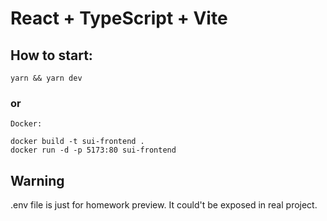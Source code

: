 # React + TypeScript + Vite

## How to start:

`yarn && yarn dev`

### or

```
Docker:

docker build -t sui-frontend .
docker run -d -p 5173:80 sui-frontend
```

## Warning

.env file is just for homework preview. It could't be exposed in real project.
